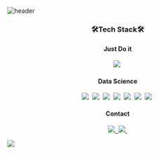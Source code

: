 ![header](https://capsule-render.vercel.app/api?type=waving&color=random&text=shiwoo-park&animation=fadeIn&fontColor=B5B5B6)

<h3 align='center'>🛠Tech Stack🛠</h3>

<h4 align='center'>Just Do it</h4>

<p align='center'>
  <img src="https://img.shields.io/badge/Python-3766AB?style=flat-square&logo=Python&logoColor=white"/>&nbsp
  <br>
</p>  

  <h4 align='center'> Data Science </h4>


<p align='center'>  
  <img src="https://img.shields.io/badge/Pandas-150458?style=flat-square&logo=pandas&logoColor=white"/>&nbsp
  <img src="https://img.shields.io/badge/Scikit-Learn-F7931E?style=flat-square&logo=scikit-learn&logoColor=white"/>&nbsp
  <img src="https://img.shields.io/badge/Colab-F9AB00?style=flat-square&logo=Google Colab&logoColor=white"/>&nbsp
  <img src="https://img.shields.io/badge/OpenCV-5C3EE8?style=flat-square&logo=OpenCV&logoColor=white"/>&nbsp
  <img src="https://img.shields.io/badge/Flask-000000?style=flat-square&logo=Flask&logoColor=white"/>&nbsp
  <img src="https://img.shields.io/badge/Numpy-013243?style=flat-square&logo=Numpy&logoColor=white"/></a>&nbsp
  <img src="https://img.shields.io/badge/Selenium-43B02A?style=flat-square&logo=Selenium&logoColor=white"/></a>&nbsp
</p>

  <h4 align='center'> Contact </h4>

<p align='center'>  
  <a href="mailto:truestar0807@gmail.com" target="_blank"><img src="https://img.shields.io/badge/Mail-EA4335?style=flat-square&logo=Gmail&logoColor=white"/>&nbsp
  <a href="https://github.com/InChil2" target="_blank"><img src="https://img.shields.io/badge/Portfolio-000000?style=flat-square&logo=Notion&logoColor=white"/>&nbsp
</p>

    
![](https://github-profile-summary-cards.vercel.app/api/cards/profile-details?username=PerfectTruth&theme=monokai)
